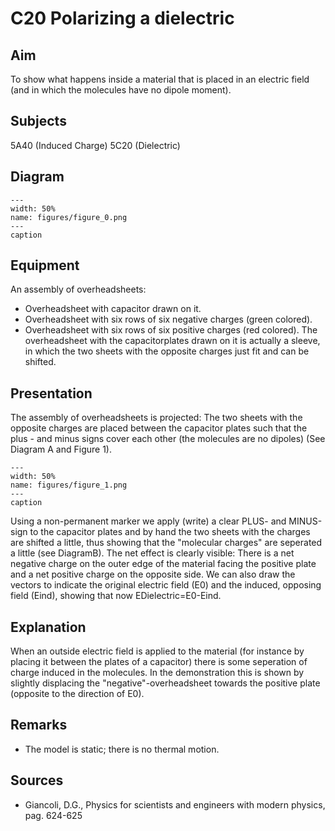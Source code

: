 # C20 Polarizing a dielectric 
    
  
## Aim   
 To show what happens inside a material that is placed in an electric field (and in which the molecules have no dipole moment).    
  
## Subjects   
 5A40 (Induced Charge) 5C20 (Dielectric)   
  
## Diagram   
    
```{figure} figures/figure_0.png  
---  
width: 50%  
name: figures/figure_0.png  
---  
caption  
``` 
     
  
## Equipment   
 An assembly of overheadsheets: 
 *  Overheadsheet with capacitor drawn on it. 
 *  Overheadsheet with six rows of six negative charges (green colored). 
 *  Overheadsheet with six rows of six positive charges (red colored). The overheadsheet with the capacitorplates drawn on it is actually a sleeve, in which the two sheets with the opposite charges just fit and can be shifted.
      
  
## Presentation   
 The assembly of overheadsheets is projected: The two sheets with the opposite charges are placed between the capacitor plates such that the plus - and minus signs cover each other (the molecules are no dipoles) (See Diagram A and Figure 1).     
```{figure} figures/figure_1.png  
---  
width: 50%  
name: figures/figure_1.png  
---  
caption  
``` 
 Using a non-permanent marker we apply (write) a clear PLUS- and MINUS-sign to the capacitor plates and by hand the two sheets with the charges are shifted a little, thus showing that the "molecular charges" are seperated a little (see DiagramB). The net effect is clearly visible: There is a net negative charge on the outer edge of the material facing the positive plate and a net positive charge on the opposite side. We can also draw the vectors to indicate the original electric field (E0) and the induced, opposing field (Eind), showing that now EDielectric=E0-Eind.    
  
## Explanation   
 When an outside electric field is applied to the material (for instance by placing it between the plates of a capacitor) there is some seperation of charge induced in the molecules. In the demonstration this is shown by slightly displacing the "negative"-overheadsheet towards the positive plate (opposite to the direction of E0).    
  
## Remarks   
 
 *  The model is static; there is no thermal motion.
   
  
## Sources   
 
 *  Giancoli, D.G., Physics for scientists and engineers with modern physics, pag. 624-625
  